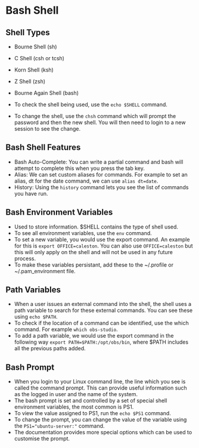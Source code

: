 # Bash Shell

## Shell Types
- Bourne Shell (sh)
- C Shell (csh or tcsh)
- Korn Shell (ksh)
- Z Shell (zsh)
- Bourne Again Shell (bash)

- To check the shell being used, use the `echo $SHELL` command.
- To change the shell, use the `chsh` command which will prompt the password and then the new shell. You will then need to login to a new session to see the change.

## Bash Shell Features
- Bash Auto-Complete: You can write a partial command and bash will attempt to complete this when you press the tab key.
- Alias: We can set custom aliases for commands. For example to set an alias, dt for the date command, we can use `alias dt=date`.
- History: Using the `history` command lets you see the list of commands you have run.

## Bash Environment Variables
- Used to store information. $SHELL contains the type of shell used. 
- To see all environment variables, use the `env` command.
- To set a new variable, you would use the export command. An example for this is `export OFFICE=caleston`. You can also use `OFFICE=caleston` but this will only apply on the shell and will not be used in any future process.
- To make these variables persistant, add these to the ~/.profile or ~/.pam_environment file.

## Path Variables
- When a user issues an external command into the shell, the shell uses a path variable to search for these external commands. You can see these using `echo $PATH`.
- To check if the location of a command can be identified, use the which command. For example `which obs-studio`.
- To add a path variable, we would use the export command in the following way `export PATH=$PATH:/opt/obs/bin`, where $PATH includes all the previous paths added.

## Bash Prompt
- When you login to your Linux command line, the line which you see is called the command prompt. This can provide useful information such as the logged in user and the name of the system.
- The bash prompt is set and controlled by a set of special shell environment variables, the most common is PS1.
- To view the value assigned to PS1, run the `echo $PS1` command.
- To change the prompt, you can change the value of the variable using the `PS1="ubuntu-server:"` command.
- The documentation provides more special options which can be used to customise the prompt.